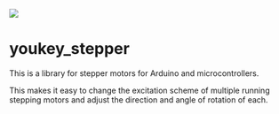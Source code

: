 ![](https://img.shields.io/github/license/yuki-miyakoshi/youkey_stepper)

# youkey_stepper

This is a library for stepper motors for Arduino and microcontrollers.

This makes it easy to change the excitation scheme of multiple running stepping motors and adjust the direction and angle of rotation of each.